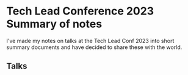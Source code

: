 # Tech Lead Conference 2023 Summary of notes

I've made my notes on talks at the Tech Lead Conf 2023 into short summary documents and have decided to share these with the world.

## Talks


